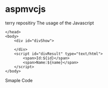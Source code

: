 aspmvcjs
========

terry repositiry The usage of the Javascript
<html>
	<head>
		<title>Javascript Model Showcase</title>

	</head>
	<body>
        <div id="divShow">

        </div>
		<script id="divResult" type="text/html">
            <span>Id:${id}</span>
            <span>Name:${name}</span>
        </script>
	</body>

<script type="text/javascript" src="app/lib/jquery.js"></script>
<script type="text/javascript" src="app/lib/jquery.tmpl.min.js"></script>
<script type="text/javascript" src="app/lib/aspmvcjs.js"></script>
</html>

Smaple Code
<script type="text/javascript">
    AspMvcJs.Controller.extend({
        HomeController:{
            Index:function(context){
               AspMvcJs.View.render(context);
            },
	    Home: function(context){
		var templateId = context.viewId;

                var rootId = context.appendToElement;
                var model = AspMvcJs.Model.extend(templateId,{
                    id:'111',
                    name:'Terry Zhang'
                });
                AspMvcJs.View.render(templateId,model,rootId);
	    }
        }
    });

    htmlHelper.renderAction("Home","Index");
    htmlHelper.renderAction("Home","Home",{viewId:'#divResult',appendToElement:'#divShow'});
</script>
